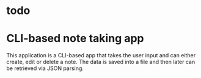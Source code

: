 # todo
# CLI-based note taking app
This application is a CLI-based app that takes the user input and can either create, edit or delete a note. The data is saved into a file and then later can be retrieved via JSON parsing.
